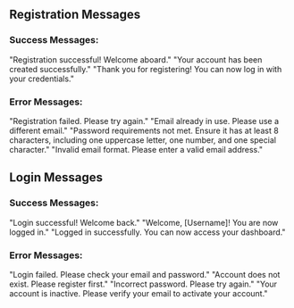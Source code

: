 ## Registration Messages
### Success Messages:
"Registration successful! Welcome aboard."
"Your account has been created successfully."
"Thank you for registering! You can now log in with your credentials."
### Error Messages:
"Registration failed. Please try again."
"Email already in use. Please use a different email."
"Password requirements not met. Ensure it has at least 8 characters, including one uppercase letter, one number, and one special character."
"Invalid email format. Please enter a valid email address."

## Login Messages
### Success Messages:
"Login successful! Welcome back."
"Welcome, [Username]! You are now logged in."
"Logged in successfully. You can now access your dashboard."
### Error Messages:
"Login failed. Please check your email and password."
"Account does not exist. Please register first."
"Incorrect password. Please try again."
"Your account is inactive. Please verify your email to activate your account."
